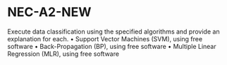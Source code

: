 # NEC-A2-NEW
Execute data classification using the specified algorithms and provide an explanation for each. • Support Vector Machines (SVM), using free software  • Back-Propagation (BP), using free software  • Multiple Linear Regression (MLR), using free software 
